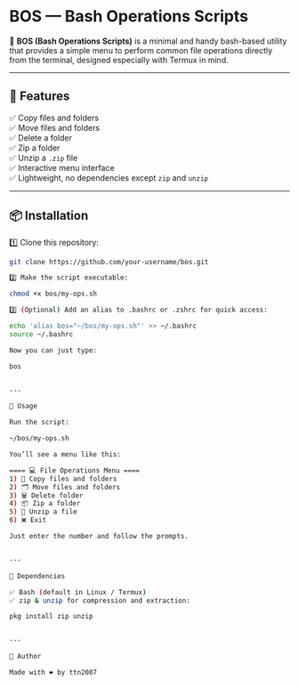 # BOS — Bash Operations Scripts

🎯 **BOS (Bash Operations Scripts)** is a minimal and handy bash-based utility that provides a simple menu to perform common file operations directly from the terminal, designed especially with Termux in mind.

---

## 🚀 Features

✅ Copy files and folders  
✅ Move files and folders  
✅ Delete a folder  
✅ Zip a folder  
✅ Unzip a `.zip` file  
✅ Interactive menu interface  
✅ Lightweight, no dependencies except `zip` and `unzip`

---

## 📦 Installation

1️⃣ Clone this repository:
```bash
git clone https://github.com/your-username/bos.git

2️⃣ Make the script executable:

chmod +x bos/my-ops.sh

3️⃣ (Optional) Add an alias to .bashrc or .zshrc for quick access:

echo 'alias bos="~/bos/my-ops.sh"' >> ~/.bashrc
source ~/.bashrc

Now you can just type:

bos


---

🧰 Usage

Run the script:

~/bos/my-ops.sh

You’ll see a menu like this:

==== 💻 File Operations Menu ====
1) 📄 Copy files and folders
2) 🗂️ Move files and folders
3) 🗑️ Delete folder
4) 📦 Zip a folder
5) 📂 Unzip a file
6) ❌ Exit

Just enter the number and follow the prompts.


---

📄 Dependencies

✅ Bash (default in Linux / Termux)
✅ zip & unzip for compression and extraction:

pkg install zip unzip


---

🙌 Author

Made with ❤️ by ttn2007
